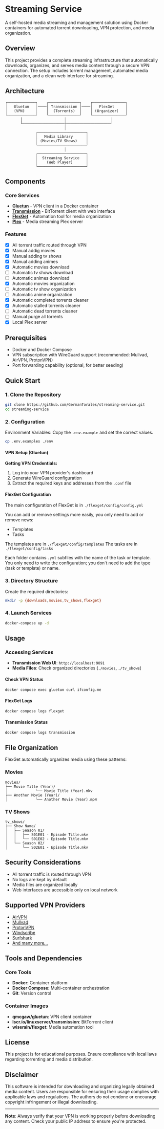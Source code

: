 # Streaming Service

A self-hosted media streaming and management solution using Docker containers for automated torrent downloading, VPN protection, and media organization.

## Overview

This project provides a complete streaming infrastructure that automatically downloads, organizes, and serves media content through a secure VPN connection. The setup includes torrent management, automated media organization, and a clean web interface for streaming.

## Architecture

```
┌─────────────┐    ┌──────────────┐    ┌───────────────┐
│   Gluetun   │────│ Transmission │────│   FlexGet     │
│   (VPN)     │    │  (Torrents)  │    │ (Organizer)   │
└─────────────┘    └──────────────┘    └───────────────┘
       │                   │                    │
       └───────────────────┼────────────────────┘
                           │
              ┌──────────────────────┐
              │   Media Library      │
              │ (Movies/TV Shows)    │
              └──────────────────────┘
                           │
              ┌──────────────────────┐
              │  Streaming Service   │
              │    (Web Player)      │
              └──────────────────────┘
```

## Components

### Core Services

- **[Gluetun](https://github.com/qdm12/gluetun)** - VPN client in a Docker container
- **[Transmission](https://transmissionbt.com/)** - BitTorrent client with web interface
- **[FlexGet](https://flexget.com/)** - Automation tool for media organization
- **[Plex](https://www.plex.tv/media-server-downloads/?cat=computer&plat=linux)** - Media streaming Plex server

### Features

- [x] All torrent traffic routed through VPN
- [x] Manual addig movies
- [x] Manual adding tv shows
- [x] Manual adding animes
- [x] Automatic movies download
- [ ] Automatic tv shows download
- [ ] Automatic animes download
- [x] Automatic movies organization
- [ ] Automatic tv show organization
- [ ] Automatic anime organization
- [x] Automatic completed torrents cleaner
- [x] Automatic stalled torrents cleaner
- [ ] Automatic dead torrents cleaner
- [ ] Manual purge all torrents
- [x] Local Plex server

## Prerequisites

- Docker and Docker Compose
- VPN subscription with WireGuard support (recommended: Mullvad, AirVPN, ProtonVPN)
- Port forwarding capability (optional, for better seeding)

## Quick Start

### 1. Clone the Repository

```bash
git clone https://github.com/GermanTorales/streaming-service.git
cd streaming-service
```

### 2. Configuration

Environment Variables:
Copy the `.env.example` and set the correct values.

```sh
cp .env.examples ./env
```

#### VPN Setup (Gluetun)

**Getting VPN Credentials:**
1. Log into your VPN provider's dashboard
2. Generate WireGuard configuration
3. Extract the required keys and addresses from the `.conf` file

#### FlexGet Configuration

The main configuration of FlexGet is in `./flexget/config/config.yml`

You can add or remove settings more easily, you only need to add or remove news:
- Templates
- Tasks

The templates are in `./flexget/config/templates`
The tasks are in `./flexget/config/tasks`

Each folder contains `.yml` subfiles with the name of the task or template. You only need to write the configuration; you don't need to add the type (task or template) or name.

### 3. Directory Structure

Create the required directories:

```bash
mkdir -p {downloads,movies,tv_shows,flexget}
```

### 4. Launch Services

```bash
docker-compose up -d
```

## Usage

### Accessing Services

- **Transmission Web UI**: `http://localhost:9091`
- **Media Files**: Check organized directories (`./movies`, `./tv_shows`)

#### Check VPN Status
```bash
docker compose exec gluetun curl ifconfig.me
```

#### FlexGet Logs
```bash
docker compose logs flexget
```

#### Transmission Status
```bash
docker compose logs transmission
```

## File Organization

FlexGet automatically organizes media using these patterns:

### Movies
```
movies/
├── Movie Title (Year)/
│             └── Movie Title (Year).mkv
├── Another Movie (Year)/
│             └── Another Movie (Year).mp4
```

### TV Shows
```
tv_shows/
├── Show Name/
│   ├── Season 01/
│   │   ├── S01E01 - Episode Title.mkv
│   │   └── S01E02 - Episode Title.mkv
│   └── Season 02/
│       └── S02E01 - Episode Title.mkv
```

## Security Considerations

- All torrent traffic is routed through VPN
- No logs are kept by default
- Media files are organized locally
- Web interfaces are accessible only on local network

## Supported VPN Providers

- [AirVPN](https://airvpn.org/)
- [Mullvad](https://mullvad.net/)
- [ProtonVPN](https://protonvpn.com/)
- [Windscribe](https://windscribe.com/)
- [Surfshark](https://surfshark.com/)
- [And many more...](https://github.com/qdm12/gluetun/wiki)

## Tools and Dependencies

### Core Tools
- **Docker**: Container platform
- **Docker Compose**: Multi-container orchestration
- **Git**: Version control

### Container Images
- **qmcgaw/gluetun**: VPN client container
- **lscr.io/linuxserver/transmission**: BitTorrent client
- **wiserain/flexget**: Media automation tool

## License

This project is for educational purposes. Ensure compliance with local laws regarding torrenting and media distribution.

## Disclaimer

This software is intended for downloading and organizing legally obtained media content. Users are responsible for ensuring their usage complies with applicable laws and regulations. The authors do not condone or encourage copyright infringement or illegal downloading.

---

**Note**: Always verify that your VPN is working properly before downloading any content. Check your public IP address to ensure you're protected.
